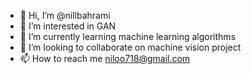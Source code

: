 - 👋 Hi, I’m @nillbahrami
- 👀 I’m interested in GAN
- 🌱 I’m currently learning machine learning algorithms
- 💞️ I’m looking to collaborate on machine vision project
- 📫 How to reach me niloo718@gmail.com

<!---
nillbahrami/nillbahrami is a ✨ special ✨ repository because its `README.md` (this file) appears on your GitHub profile.
You can click the Preview link to take a look at your changes.
--->
